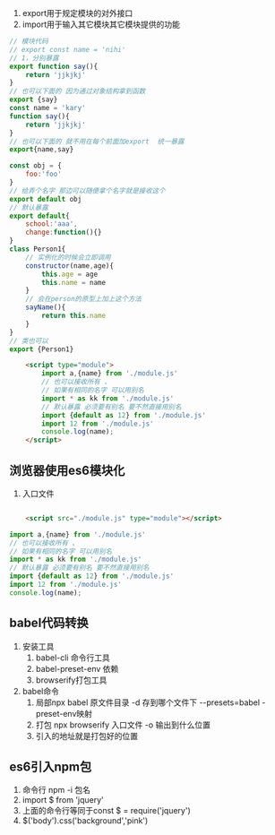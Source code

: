 1. export用于规定模块的对外接口
2. import用于输入其它模块其它模块提供的功能
```js
// 模块代码
// export const name = 'nihi'
// 1，分别暴露
export function say(){
    return 'jjkjkj'
}
// 也可以下面的 因为通过对象结构拿到函数
export {say}
const name = 'kary'
function say(){
    return 'jjkjkj'
}
// 也可以下面的 就不用在每个前面加export  统一暴露
export{name,say}

const obj = {
    foo:'foo'
}
// 给弄个名字 那边可以随便拿个名字就是接收这个
export default obj
// 默认暴露
export default{
    school:'aaa',
    change:function(){}
}
class Person1{
    // 实例化的时候会立即调用
    constructor(name,age){
        this.age = age
        this.name = name
    }
    // 会在person的原型上加上这个方法
    sayName(){
        return this.name
    }
}
// 类也可以
export {Person1}

```

```html
    <script type="module">
        import a,{name} from './module.js'
        // 也可以接收所有 、
        // 如果有相同的名字 可以用别名
        import * as kk from './module.js'
        // 默认暴露 必须要有别名 要不然直接用别名
        import {default as 12} from './module.js'
        import 12 from './module.js'
        console.log(name);
    </script>

```

## 浏览器使用es6模块化
1. 入口文件
```html

    <script src="./module.js" type="module"></script>

```
```js
import a,{name} from './module.js'
// 也可以接收所有 、
// 如果有相同的名字 可以用别名
import * as kk from './module.js'
// 默认暴露 必须要有别名 要不然直接用别名
import {default as 12} from './module.js'
import 12 from './module.js'
console.log(name);

```

## babel代码转换
1. 安装工具
   1. babel-cli 命令行工具
   2. babel-preset-env 依赖
   3. browserify打包工具
2. babel命令
   1. 局部npx babel 原文件目录 -d 存到哪个文件下 --presets=babel -preset-env映射
   2. 打包 npx browserify 入口文件 -o 输出到什么位置
   3. 引入的地址就是打包好的位置

## es6引入npm包
1. 命令行 npm -i 包名
2. import $ from 'jquery' 
3. 上面的命令行等同于const $ = require('jquery')
4. $('body').css('background','pink')